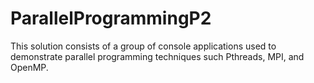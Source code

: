 # ParallelProgrammingP2
This solution consists of a group of console applications used to demonstrate parallel programming techniques such Pthreads, MPI, and OpenMP.
